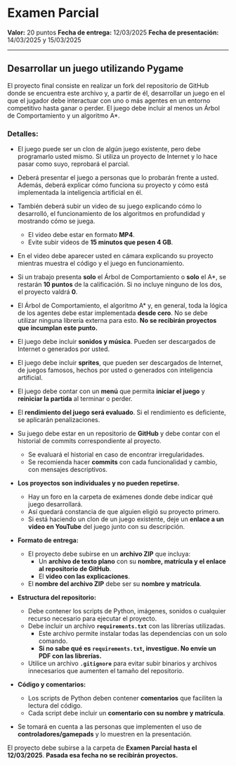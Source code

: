 ﻿# Examen Parcial

**Valor:** 20 puntos
**Fecha de entrega:** 12/03/2025
**Fecha de presentación:** 14/03/2025 y 15/03/2025

---

## Desarrollar un juego utilizando Pygame

El proyecto final consiste en realizar un fork del repositorio de GitHub donde se encuentra este archivo y, a partir de él, desarrollar un juego en el que el jugador debe interactuar con uno o más agentes en un entorno competitivo hasta ganar o perder. El juego debe incluir al menos un Árbol de Comportamiento y un algoritmo A*.

### Detalles:

- El juego puede ser un clon de algún juego existente, pero debe programarlo usted mismo. Si utiliza un proyecto de Internet y lo hace pasar como suyo, reprobará el parcial.

- Deberá presentar el juego a personas que lo probarán frente a usted. Además, deberá explicar cómo funciona su proyecto y cómo está implementada la inteligencia artificial en él.

- También deberá subir un video de su juego explicando cómo lo desarrolló, el funcionamiento de los algoritmos en profundidad y mostrando cómo se juega.
  - El video debe estar en formato **MP4**.
  - Evite subir videos de **15 minutos que pesen 4 GB**.

- En el video debe aparecer usted en cámara explicando su proyecto mientras muestra el código y el juego en funcionamiento.

- Si un trabajo presenta **solo** el Árbol de Comportamiento o **solo** el A*, se restarán **10 puntos** de la calificación. Si no incluye ninguno de los dos, el proyecto valdrá **0**.

- El Árbol de Comportamiento, el algoritmo A* y, en general, toda la lógica de los agentes debe estar implementada **desde cero**. No se debe utilizar ninguna librería externa para esto. **No se recibirán proyectos que incumplan este punto.**

- El juego debe incluir **sonidos y música**. Pueden ser descargados de Internet o generados por usted.

- El juego debe incluir **sprites**, que pueden ser descargados de Internet, de juegos famosos, hechos por usted o generados con inteligencia artificial.

- El juego debe contar con un **menú** que permita **iniciar el juego** y **reiniciar la partida** al terminar o perder.

- El **rendimiento del juego será evaluado**. Si el rendimiento es deficiente, se aplicarán penalizaciones.

- Su juego debe estar en un repositorio de **GitHub** y debe contar con el historial de commits correspondiente al proyecto.
  - Se evaluará el historial en caso de encontrar irregularidades.
  - Se recomienda hacer **commits** con cada funcionalidad y cambio, con mensajes descriptivos.

- **Los proyectos son individuales y no pueden repetirse.**
  - Hay un foro en la carpeta de exámenes donde debe indicar qué juego desarrollará.
  - Así quedará constancia de que alguien eligió su proyecto primero.
  - Si está haciendo un clon de un juego existente, deje un **enlace a un video en YouTube** del juego junto con su descripción.

- **Formato de entrega:**
  - El proyecto debe subirse en un **archivo ZIP** que incluya:
    - Un **archivo de texto plano** con su **nombre, matrícula y el enlace al repositorio de GitHub**.
    - El **video con las explicaciones**.
  - El **nombre del archivo ZIP** debe ser su **nombre y matrícula**.

- **Estructura del repositorio:**
  - Debe contener los scripts de Python, imágenes, sonidos o cualquier recurso necesario para ejecutar el proyecto.
  - Debe incluir un archivo **`requirements.txt`** con las librerías utilizadas.
    - Este archivo permite instalar todas las dependencias con un solo comando.
    - **Si no sabe qué es `requirements.txt`, investigue. No envíe un PDF con las librerías.**
  - Utilice un archivo **`.gitignore`** para evitar subir binarios y archivos innecesarios que aumenten el tamaño del repositorio.

- **Código y comentarios:**
  - Los scripts de Python deben contener **comentarios** que faciliten la lectura del código.
  - Cada script debe incluir un **comentario con su nombre y matrícula**.

- Se tomará en cuenta a las personas que implementen el uso de **controladores/gamepads** y lo muestren en la presentación.

El proyecto debe subirse a la carpeta de **Examen Parcial** **hasta el 12/03/2025**.
**Pasada esa fecha no se recibirán proyectos.**
